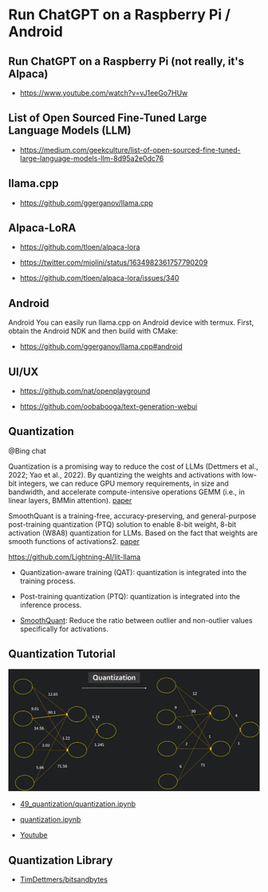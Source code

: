 
# Run ChatGPT on a Raspberry Pi / Android

## Run ChatGPT on a Raspberry Pi (not really, it's Alpaca)

- https://www.youtube.com/watch?v=vJ1eeGo7HUw

## List of Open Sourced Fine-Tuned Large Language Models (LLM)

- https://medium.com/geekculture/list-of-open-sourced-fine-tuned-large-language-models-llm-8d95a2e0dc76

## llama.cpp

- https://github.com/ggerganov/llama.cpp

## Alpaca-LoRA

- https://github.com/tloen/alpaca-lora

- https://twitter.com/miolini/status/1634982361757790209

- https://github.com/tloen/alpaca-lora/issues/340

## Android

Android
You can easily run llama.cpp on Android device with termux. First, obtain the Android NDK and then build with CMake:

- https://github.com/ggerganov/llama.cpp#android

## UI/UX

- https://github.com/nat/openplayground

- https://github.com/oobabooga/text-generation-webui

## Quantization

@Bing chat

Quantization is a promising way to reduce the cost of LLMs (Dettmers et al., 2022; Yao et al., 2022). By quantizing the weights and activations with low-bit integers, we can reduce GPU memory requirements, in size and bandwidth, and accelerate compute-intensive operations GEMM (i.e., in linear layers, BMMin attention). [paper](https://arxiv.org/pdf/2211.10438.pdf)

SmoothQuant is a training-free, accuracy-preserving, and general-purpose post-training quantization (PTQ) solution to enable 8-bit weight, 8-bit activation (W8A8) quantization for LLMs. Based on the fact that weights are smooth functions of activations2. [paper](https://arxiv.org/abs/2211.10438)

https://github.com/Lightning-AI/lit-llama

- Quantization-aware training (QAT): quantization is integrated into the training process.

- Post-training quantization (PTQ): quantization is integrated into the inference process.

- [SmoothQuant](https://pub.towardsai.net/fast-llm-inference-on-cpu-introducing-q8-chat-99e0f30d83db): Reduce the ratio between outlier and non-outlier values specifically for activations.

## Quantization Tutorial

<img src="files/quantization.png" alt="qunat" width="600"/>

- [49_quantization/quantization.ipynb](https://github.com/codebasics/deep-learning-keras-tf-tutorial/blob/master/49_quantization/quantization.ipynb)

- [quantization.ipynb](quantization/quantization.ipynb)

- [Youtube](https://youtu.be/v1oHf1KV6kM)

## Quantization Library

- [TimDettmers/bitsandbytes](https://github.com/TimDettmers/bitsandbytes)